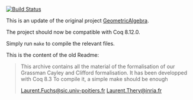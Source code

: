 [![Build Status](https://travis-ci.org/thery/GeometricAlgebra.svg?branch=master)](https://travis-ci.org/thery/GeometricAlgebra)

This is an update of the original project [GeometricAlgebra](http://www-sop.inria.fr/marelle/GeometricAlgebra/).

The project should now be compatible with Coq 8.12.0.

Simply run `make` to compile the relevant files.

This is the content of the old Readme:

>This archive contains all the material of the formalisation of our Grassman
>Cayley and Clifford formalisation. It has been developped with Coq 8.3
>To compile it, a simple make should be enough
>
>Laurent.Fuchs@sic.univ-poitiers.fr
>Laurent.Thery@inria.fr
